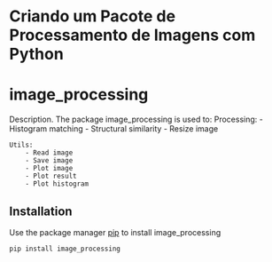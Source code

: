 # Criando um Pacote de Processamento de Imagens com Python

# image_processing

Description. 
The package image_processing is used to:
	Processing:
		- Histogram matching
		- Structural similarity
		- Resize image

	Utils:
		- Read image
		- Save image
		- Plot image
		- Plot result
		- Plot histogram

## Installation

Use the package manager [pip](https://pip.pypa.io/en/stable/) to install image_processing

```bash
pip install image_processing
```
